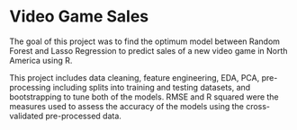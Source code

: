 # Video Game Sales

The goal of this project was to find the optimum model between Random Forest and Lasso Regression to predict sales of a new video game in North America using R.

This project includes data cleaning, feature engineering, EDA, PCA, pre-processing including splits into training and testing datasets, and bootstrapping to tune both of the models. RMSE and R squared were the measures used to assess the accuracy of the models using the cross-validated pre-processed data.
